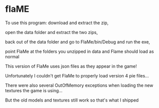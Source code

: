 # flaME

To use this program:
  download and extract the zip,

  open the data folder and extract the two zips,

  back out of the data folder and go to FlaMe/bin/Debug and run the exe,

  point FlaMe at the folders you unzipped in data and Flame should load as normal


This version of FlaMe uses json files as they appear in the game!



Unfortunately I couldn't get FlaMe to properly load version 4 pie files...

There were also several OutOfMemory exceptions when loading the new textures the game is using...

But the old models and textures still work so that's what I shipped
